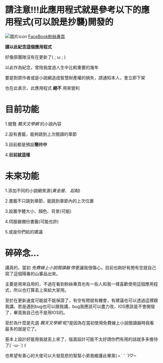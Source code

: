 # 請注意!!!此應用程式就是參考以下的應用程式(可以說是抄襲)開發的
![圖片icon](https://scontent-tpe1-1.xx.fbcdn.net/v/t39.30808-6/307482709_603722941543484_980105175236759491_n.jpg?_nc_cat=107&ccb=1-7&_nc_sid=6ee11a&_nc_ohc=3H5fMdAdiSMQ7kNvgEc4k7u&_nc_ht=scontent-tpe1-1.xx&oh=00_AYDm9mX1N_SRPOMTQ2sZepSmwcugknmK640zdABvggZu9w&oe=66E876A6)
[FaceBook粉絲專頁](https://www.facebook.com/WebNovelReader/)

**謹以此紀念這個應用程式**

好像原團隊沒有在更新了( ; ω ; ) 

以此作為紀念，曾陪我度過人生中比較重要的幾年

要是對原作者或是小說網造成智慧財產權的損失，請通知本人，會立即下架

也在此表示，此應用程式 **絕不** 用來營利

# 目前功能
 1.閱覽 *飄天文學網* 的小說內容
 
 2.設有書籤，能夠跳到上次閱讀的章節
 
 3.目前都是預設**簡**轉**中**
 
 4.**目前就這樣**

# 未來功能
 1.添加不同的小說網來源(*黃金屋*、 *起點*) 

 2.書籤不只跳到章節，能跳到章節內的上次位置

 3.設置字體大小、顏色、背景(可能)

 4.伺服器備份書籤(可能也許)

 5.或是你們給的建議
# 碎碎念...

講真的，當初 *免費線上小說閱讀器* 停更讓我很傷心，目前也剛好有閒有空就自己寫了這個陽春的山寨品出來。

主要是用來自用的，不過在看到粉絲專頁也有一些人和我一樣喜歡使用這個應用程式，所以也打算丟上來給大家用。

至於在更新速度可能就不能保證了，有空有閒就有機會，有建議也可以透過這裡跟我講，若是遇到bug也可以跟我講，bug我應該可以盡力改，IOS應該是不會開發了，畢竟我自己也不是用IOS的。

至於為什麼是先選 *飄天文學網* 呢?是因為在當初使用免費線上小說閱讀器時我看最多的就是它了。

基本上設計好能用我就丟上來了，版面設計可能不太好請你們有用的話就多多擔待了(`･ω･´)ゞ

也希望有善心的大佬可以大發慈悲的幫幫小弟我維護此專案(ㅅ´ ˘ `)♡~
